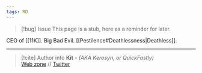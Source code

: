 ```yaml
---
tags: RD
---
```

> [!bug] Issue
> This page is a stub, here as a reminder for later.

CEO of [[11K]]. Big Bad Evil. [[Pestilence#Deathlessness|Deathless]].

-----
> [!cite] Author info
> **Kit** - *(AKA Kerosyn, or QuickFastly)*\
> [Web zone](https://kitabe.link) // [Twitter](https://twitter.com/Kerosyn_)